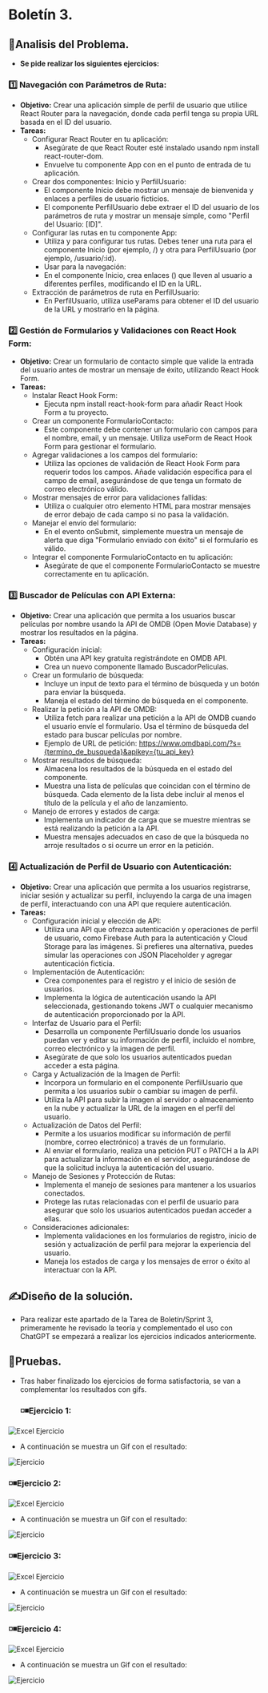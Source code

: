 # Boletín 3.
## 🔎Analisis del Problema.
- **Se pide realizar los siguientes ejercicios:**
 ###  1️⃣ Navegación con Parámetros de Ruta:
- **Objetivo:** Crear una aplicación simple de perfil de usuario que utilice React Router para la navegación, donde cada perfil tenga su propia URL basada en el ID del usuario. 
- **Tareas:**
  - Configurar React Router en tu aplicación:
    - Asegúrate de que React Router esté instalado usando npm install react-router-dom.
    - Envuelve tu componente App con <BrowserRouter> en el punto de entrada de tu aplicación.
  - Crear dos componentes: Inicio y PerfilUsuario:
    - El componente Inicio debe mostrar un mensaje de bienvenida y enlaces a perfiles de usuario ficticios.
    - El componente PerfilUsuario debe extraer el ID del usuario de los parámetros de ruta y mostrar un mensaje simple, como "Perfil del Usuario: [ID]".
  - Configurar las rutas en tu componente App:
    - Utiliza <Switch> y <Route> para configurar tus rutas. Debes tener una ruta para el componente Inicio (por ejemplo, /) y otra para PerfilUsuario (por ejemplo, /usuario/:id).
    - Usar <Link> para la navegación:
    - En el componente Inicio, crea enlaces (<Link>) que lleven al usuario a diferentes perfiles, modificando el ID en la URL.
  - Extracción de parámetros de ruta en PerfilUsuario:
    - En PerfilUsuario, utiliza useParams para obtener el ID del usuario de la URL y mostrarlo en la página.

 ###  2️⃣ Gestión de Formularios y Validaciones con React Hook Form:
- **Objetivo:** Crear un formulario de contacto simple que valide la entrada del usuario antes de mostrar un mensaje de éxito, utilizando React Hook Form.
- **Tareas:**
  - Instalar React Hook Form:
    - Ejecuta npm install react-hook-form para añadir React Hook Form a tu proyecto.
  - Crear un componente FormularioContacto:
    - Este componente debe contener un formulario con campos para el nombre, email, y un mensaje. Utiliza useForm de React Hook Form para gestionar el formulario.
  - Agregar validaciones a los campos del formulario:
    - Utiliza las opciones de validación de React Hook Form para requerir todos los campos. Añade validación específica para el campo de email, asegurándose de que tenga un formato de correo electrónico válido.
  - Mostrar mensajes de error para validaciones fallidas:
    - Utiliza <span> o cualquier otro elemento HTML para mostrar mensajes de error debajo de cada campo si no pasa la validación.
  - Manejar el envío del formulario:
    - En el evento onSubmit, simplemente muestra un mensaje de alerta que diga "Formulario enviado con éxito" si el formulario es válido.
  - Integrar el componente FormularioContacto en tu aplicación:
    - Asegúrate de que el componente FormularioContacto se muestre correctamente en tu aplicación.

 ### 3️⃣ Buscador de Películas con API Externa:
- **Objetivo:** Crear una aplicación que permita a los usuarios buscar películas por nombre usando la API de OMDB (Open Movie Database) y mostrar los resultados en la página.
- **Tareas:**
  - Configuración inicial:
    - Obtén una API key gratuita registrándote en OMDB API.
    - Crea un nuevo componente llamado BuscadorPeliculas.
  - Crear un formulario de búsqueda:
    - Incluye un input de texto para el término de búsqueda y un botón para enviar la búsqueda.
    - Maneja el estado del término de búsqueda en el componente.
  - Realizar la petición a la API de OMDB:
    - Utiliza fetch para realizar una petición a la API de OMDB cuando el usuario envíe el formulario. Usa el término de búsqueda del estado para buscar películas por nombre.
    - Ejemplo de URL de petición: https://www.omdbapi.com/?s={termino_de_busqueda}&apikey={tu_api_key}
  - Mostrar resultados de búsqueda:
    - Almacena los resultados de la búsqueda en el estado del componente.
    - Muestra una lista de películas que coincidan con el término de búsqueda. Cada elemento de la lista debe incluir al menos el título de la película y el año de lanzamiento.
  - Manejo de errores y estados de carga:
    - Implementa un indicador de carga que se muestre mientras se está realizando la petición a la API.
    - Muestra mensajes adecuados en caso de que la búsqueda no arroje resultados o si ocurre un error en la petición.



 ###  4️⃣ Actualización de Perfil de Usuario con Autenticación:
- **Objetivo:** Crear una aplicación que permita a los usuarios registrarse, iniciar sesión y actualizar su perfil, incluyendo la carga de una imagen de perfil, interactuando con una API que requiere autenticación.
- **Tareas:**
  - Configuración inicial y elección de API:
    - Utiliza una API que ofrezca autenticación y operaciones de perfil de usuario, como Firebase Auth para la autenticación y Cloud Storage para las imágenes. Si prefieres una alternativa, puedes simular las operaciones con JSON Placeholder y agregar autenticación ficticia.
  - Implementación de Autenticación:
    - Crea componentes para el registro y el inicio de sesión de usuarios.
    - Implementa la lógica de autenticación usando la API seleccionada, gestionando tokens JWT o cualquier mecanismo de autenticación proporcionado por la API.
  - Interfaz de Usuario para el Perfil:
    - Desarrolla un componente PerfilUsuario donde los usuarios puedan ver y editar su información de perfil, incluido el nombre, correo electrónico y la imagen de perfil.
    - Asegúrate de que solo los usuarios autenticados puedan acceder a esta página.
  - Carga y Actualización de la Imagen de Perfil:
    - Incorpora un formulario en el componente PerfilUsuario que permita a los usuarios subir o cambiar su imagen de perfil.
    - Utiliza la API para subir la imagen al servidor o almacenamiento en la nube y actualizar la URL de la imagen en el perfil del usuario.
  - Actualización de Datos del Perfil:
    - Permite a los usuarios modificar su información de perfil (nombre, correo electrónico) a través de un formulario.
    - Al enviar el formulario, realiza una petición PUT o PATCH a la API para actualizar la información en el servidor, asegurándose de que la solicitud incluya la autenticación del usuario.
  - Manejo de Sesiones y Protección de Rutas:
    - Implementa el manejo de sesiones para mantener a los usuarios conectados.
    - Protege las rutas relacionadas con el perfil de usuario para asegurar que solo los usuarios autenticados puedan acceder a ellas.
  - Consideraciones adicionales:
    - Implementa validaciones en los formularios de registro, inicio de sesión y actualización de perfil para mejorar la experiencia del usuario.
    - Maneja los estados de carga y los mensajes de error o éxito al interactuar con la API.


## ✍Diseño de la solución.
- Para realizar este apartado de la Tarea de Boletín/Sprint 3, primeramente he revisado la teoría y complementado el uso con ChatGPT se empezará a realizar los ejercicios indicados anteriormente.
## 🧾Pruebas.
- Tras haber finalizado los ejercicios de forma satisfactoria, se van a complementar los resultados con gifs.
  ### ◽◾Ejercicio 1:

![Excel Ejercicio](https://github.com/JoseAntonioSegura/Imagenes/blob/30c964a7ee1f14b33ea31aef0fd98b94107ffba3/T2-Sprint3-1.png)
  -  A continuación se muestra un Gif con el resultado:

![Ejercicio](https://github.com/JoseAntonioSegura/Imagenes/blob/95dcc23b1763a235e78d7af9d4a216265db97987/Videos/T2-Sprint3-1.gif)

  ### ◽◾Ejercicio 2:

![Excel Ejercicio](https://github.com/JoseAntonioSegura/Imagenes/blob/30c964a7ee1f14b33ea31aef0fd98b94107ffba3/T2-Sprint3-2.png)
  -  A continuación se muestra un Gif con el resultado:

![Ejercicio](https://github.com/JoseAntonioSegura/Imagenes/blob/95dcc23b1763a235e78d7af9d4a216265db97987/Videos/T2-Sprint3-2.gif)

  ### ◽◾Ejercicio 3:

![Excel Ejercicio](https://github.com/JoseAntonioSegura/Imagenes/blob/30c964a7ee1f14b33ea31aef0fd98b94107ffba3/T2-Sprint3-3.png)
  -  A continuación se muestra un Gif con el resultado:

![Ejercicio](https://github.com/JoseAntonioSegura/Imagenes/blob/95dcc23b1763a235e78d7af9d4a216265db97987/Videos/T2-Sprint3-3.gif)

  ### ◽◾Ejercicio 4:

![Excel Ejercicio](https://github.com/JoseAntonioSegura/Imagenes/blob/30c964a7ee1f14b33ea31aef0fd98b94107ffba3/T2-Sprint3-4.png)
  -  A continuación se muestra un Gif con el resultado:

![Ejercicio](https://github.com/JoseAntonioSegura/Imagenes/blob/95dcc23b1763a235e78d7af9d4a216265db97987/Videos/T2-Sprint3-4.gif)

